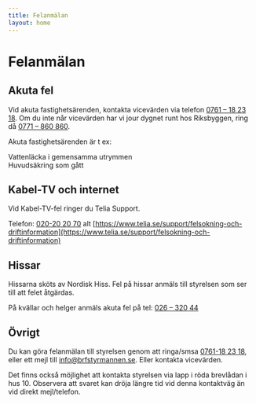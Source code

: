 ```yaml
---
title: Felanmälan
layout: home
---
```


# Felanmälan

## Akuta fel

Vid akuta fastighetsärenden, kontakta vicevärden via telefon [0761 – 18 23 18](tel:0761–182318). Om du inte når vicevärden har vi jour dygnet runt hos Riksbyggen, ring då [0771 – 860 860](tel:0771–860860).

Akuta fastighetsärenden är t ex:  

Vattenläcka i gemensamma utrymmen  
Huvudsäkring som gått  

## Kabel-TV och internet

Vid Kabel-TV-fel ringer du Telia Support.

Telefon: [020-20 20 70](tel:020-202070) alt [https://www.telia.se/support/felsokning-och-driftinformation](https://www.telia.se/support/felsokning-och-driftinformation)

## Hissar

Hissarna sköts av Nordisk Hiss. Fel på hissar anmäls till styrelsen som ser till att felet åtgärdas.

På kvällar och helger anmäls akuta fel på tel: [026 – 320 44](tel:026–32044)

## Övrigt

Du kan göra felanmälan till styrelsen genom att ringa/smsa [0761-18 23 18](tel:0761-182318), eller ett mejl till [info@brfstyrmannen.se](mailto:info@brfstyrmannen.se). Eller kontakta vicevärden.

Det finns också möjlighet att kontakta styrelsen via lapp i röda brevlådan i hus 10. Observera att svaret kan dröja längre tid vid denna kontaktväg än vid direkt mejl/telefon.
